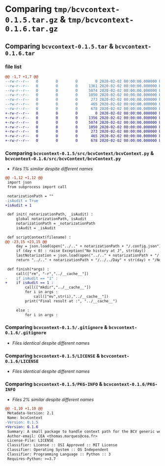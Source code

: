 # Comparing `tmp/bcvcontext-0.1.5.tar.gz` & `tmp/bcvcontext-0.1.6.tar.gz`

## Comparing `bcvcontext-0.1.5.tar` & `bcvcontext-0.1.6.tar`

### file list

```diff
@@ -1,7 +1,7 @@
--rw-r--r--   0        0        0        0 2020-02-02 00:00:00.000000 bcvcontext-0.1.5/src/bcvContext/__init__.py
--rw-r--r--   0        0        0     1361 2020-02-02 00:00:00.000000 bcvcontext-0.1.5/src/bcvContext/bcvContext.py
--rw-r--r--   0        0        0     5074 2020-02-02 00:00:00.000000 bcvcontext-0.1.5/.gitignore
--rw-r--r--   0        0        0     1050 2020-02-02 00:00:00.000000 bcvcontext-0.1.5/LICENSE
--rw-r--r--   0        0        0      273 2020-02-02 00:00:00.000000 bcvcontext-0.1.5/README.md
--rw-r--r--   0        0        0      465 2020-02-02 00:00:00.000000 bcvcontext-0.1.5/pyproject.toml
--rw-r--r--   0        0        0      678 2020-02-02 00:00:00.000000 bcvcontext-0.1.5/PKG-INFO
+-rw-r--r--   0        0        0        0 2020-02-02 00:00:00.000000 bcvcontext-0.1.6/src/bcvContext/__init__.py
+-rw-r--r--   0        0        0     1356 2020-02-02 00:00:00.000000 bcvcontext-0.1.6/src/bcvContext/bcvContext.py
+-rw-r--r--   0        0        0     5074 2020-02-02 00:00:00.000000 bcvcontext-0.1.6/.gitignore
+-rw-r--r--   0        0        0     1050 2020-02-02 00:00:00.000000 bcvcontext-0.1.6/LICENSE
+-rw-r--r--   0        0        0      273 2020-02-02 00:00:00.000000 bcvcontext-0.1.6/README.md
+-rw-r--r--   0        0        0      465 2020-02-02 00:00:00.000000 bcvcontext-0.1.6/pyproject.toml
+-rw-r--r--   0        0        0      678 2020-02-02 00:00:00.000000 bcvcontext-0.1.6/PKG-INFO
```

### Comparing `bcvcontext-0.1.5/src/bcvContext/bcvContext.py` & `bcvcontext-0.1.6/src/bcvContext/bcvContext.py`

 * *Files 1% similar despite different names*

```diff
@@ -1,12 +1,12 @@
 import json
 from subprocess import call
 
 notarizationPath = ""
-isAudit = True
+isAudit = 1
 
 def init(_notarizationPath, _isAudit) :
     global notarizationPath, isAudit
     notarizationPath = _notarizationPath
     isAudit = _isAudit
 
 def scriptContext(filename) :
@@ -23,15 +23,15 @@
     day = json.load(open("../.." + notarizationPath + "/.config.json"))["day"] + _m
     if (day < 0) : raise Exception("No history at J", str(day))
     lastNotarization = json.load(open("../.." + notarizationPath + "/../../Day" + str(day) + "/.dayConfig.json"))["lastNotarization"]
     return "../.." + notarizationPath + "/../../Day" + str(day) + "/Notarization" + str(lastNotarization) + "/" + _filename
 
 def finish(*args) :
     call(["rm", "-r","../__cache__"])
-    if isAudit == "1" :
+    if isAudit == 1 :
         call(["mkdir","../__cache__"])
         for i in args :
             call(["mv",str(i),"../__cache__"])
         print("Final result at :", "../__cache__")
 
     else : 
         for i in args :
```

### Comparing `bcvcontext-0.1.5/.gitignore` & `bcvcontext-0.1.6/.gitignore`

 * *Files identical despite different names*

### Comparing `bcvcontext-0.1.5/LICENSE` & `bcvcontext-0.1.6/LICENSE`

 * *Files identical despite different names*

### Comparing `bcvcontext-0.1.5/PKG-INFO` & `bcvcontext-0.1.6/PKG-INFO`

 * *Files 2% similar despite different names*

```diff
@@ -1,10 +1,10 @@
 Metadata-Version: 2.1
 Name: bcvContext
-Version: 0.1.5
+Version: 0.1.6
 Summary: A small package to handle context path for the BCV generic workflow
 Author-email: CEA <thomas.marques@cea.fr>
 License-File: LICENSE
 Classifier: License :: OSI Approved :: MIT License
 Classifier: Operating System :: OS Independent
 Classifier: Programming Language :: Python :: 3
 Requires-Python: >=3.7
```

